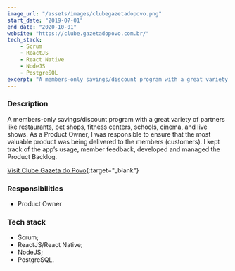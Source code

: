```yaml
---
image_url: "/assets/images/clubegazetadopovo.png"
start_date: "2019-07-01"
end_date: "2020-10-01"
website: "https://clube.gazetadopovo.com.br/"
tech_stack:
    - Scrum
    - ReactJS
    - React Native
    - NodeJS
    - PostgreSQL
excerpt: "A members-only savings/discount program with a great variety of partners like restaurants, pet shops, fitness centers, schools, cinema, and live shows."
---
```

### Description

A members-only savings/discount program with a great variety of partners like restaurants, pet shops, fitness centers, schools, cinema, and live shows. As a Product Owner, I was responsible to ensure that the most valuable product was being delivered to the members (customers). I kept track of the app’s usage, member feedback, developed and managed the Product Backlog. 

[Visit Clube Gazeta do Povo](https://clube.gazetadopovo.com.br/){:target="_blank"}

### Responsibilities

- Product Owner

### Tech stack
- Scrum;
- ReactJS/React Native;
- NodeJS;
- PostgreSQL.
